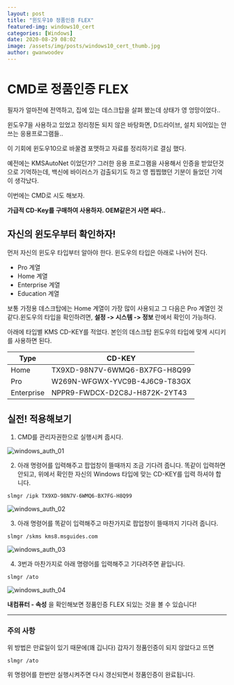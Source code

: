```yaml
---
layout: post
title: "윈도우10 정품인증 FLEX"
featured-img: windows10_cert
categories: [Windows]
date: 2020-08-29 08:02
image: /assets/img/posts/windows10_cert_thumb.jpg
author: gwanwoodev
---
```


# CMD로 정품인증 FLEX

필자가 얼마전에 전역하고, 집에 있는 데스크탑을 살펴 봤는데 상태가 영 엉망이었다..

윈도우7을 사용하고 있었고 정리정돈 되지 않은 바탕화면, D드라이브, 설치 되어있는 안쓰는 응용프로그램들..

이 기회에 윈도우10으로 바꿀겸 포맷하고 자료를 정리하기로 결심 했다.

예전에는 KMSAutoNet 이었던가? 그러한 응용 프로그램을 사용해서 인증을 받았던것으로 기억하는데, 백신에 바이러스가 검출되기도 하고 영 찝찝했던 기분이 들었던 기억이 생각났다.

이번에는 CMD로 시도 해보자.

<b>가급적 CD-Key를 구매하여 사용하자. OEM같은거 사면 싸다..</b>

## 자신의 윈도우부터 확인하자!

먼저 자신의 윈도우 타입부터 알아야 한다. 윈도우의 타입은 아래로 나뉘어 진다.

- Pro 계열
- Home 계열
- Enterprise 계열
- Education 계열

보통 가정용 데스크탑에는 Home 계열이 가장 많이 사용되고 그 다음은 Pro 계열인 것 같다.윈도우의 타입을 확인하려면, <b>설정 -> 시스템 -> 정보 </b> 란에서 확인이 가능하다.

아래에 타입별 KMS CD-KEY를 적었다. 본인의 데스크탑 윈도우의 타입에 맞게 시디키를 사용하면 된다.

| Type       | CD-KEY                        |
| ---------- | ----------------------------- |
| Home       | TX9XD-98N7V-6WMQ6-BX7FG-H8Q99 |
| Pro        | W269N-WFGWX-YVC9B-4J6C9-T83GX |
| Enterprise | NPPR9-FWDCX-D2C8J-H872K-2YT43 |

## 실전! 적용해보기

1. CMD를 관리자권한으로 실행시켜 줍시다.

![windows_auth_01](https://gwanwoodev.github.io/assets/upload/windows_auth_01.jpg)

2. 아래 명령어를 입력해주고 팝업창이 뜰때까지 조금 기다려 줍니다. 똑같이 입력하면 안되고, 위에서 확인한 자신의 Windows 타입에 맞는 CD-KEY를 입력 하셔야 합니다.

```terminal
slmgr /ipk TX9XD-98N7V-6WMQ6-BX7FG-H8Q99
```

![windows_auth_02](https://gwanwoodev.github.io/assets/upload/windows_auth_02.jpg)

3. 아래 명령어를 똑같이 입력해주고 마찬가지로 팝업창이 뜰때까지 기다려 줍니다.

```terminal
slmgr /skms kms8.msguides.com
```

![windows_auth_03](https://gwanwoodev.github.io/assets/upload/windows_auth_03.jpg)

4. 3번과 마찬가지로 아래 명령어를 입력해주고 기다려주면 끝입니다.

```terminal
slmgr /ato
```

![windows_auth_04](https://gwanwoodev.github.io/assets/upload/windows_auth_04.jpg)

<b>내컴퓨터 - 속성</b> 을 확인해보면 정품인증 FLEX 되있는 것을 볼 수 있습니다!

---

### 주의 사항

위 방법은 만료일이 있기 때문에(꽤 깁니다) 갑자기 정품인증이 되지 않았다고 뜨면

```terminal
slmgr /ato
```

위 명령어를 한번만 실행시켜주면 다시 갱신되면서 정품인증이 완료됩니다.
